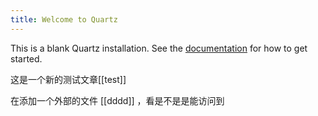 ```yaml
---
title: Welcome to Quartz
---
```


This is a blank Quartz installation.
See the [documentation](https://quartz.jzhao.xyz) for how to get started.

这是一个新的测试文章[[test]]

在添加一个外部的文件 [[dddd]] ，看是不是是能访问到 
